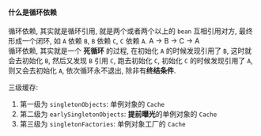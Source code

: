 #### 什么是循环依赖
循环依赖, 其实就是循环引用, 就是两个或者两个以上的 `bean` 互相引用对方, 最终形成一个闭环, 如 `A` 依赖 `B`, `B` 依赖 `C`,
`C` 依赖 `A`. A -> B -> C -> A  
循环依赖, 其实就是一个 **死循环** 的过程, 在初始化 `A` 的时候发现引用了 `B`, 这时就会去初始化 `B`, 然后又发现 `B` 引用 `C`,
跑去初始化 `C`, 初始化 `C` 的时候发现引用了 `A`, 则又会去初始化 `A`, 依次循环永不退出, 除非有**终结条件**.  

三级缓存:
1. 第一级为 `singletonObjects`: 单例对象的 `Cache`
2. 第二级为 `earlySingletonObjects`: **提前曝光**的单例对象的 `Cache`
3. 第三级为 `singletonFactories`: 单例对象工厂的 `Cache`

